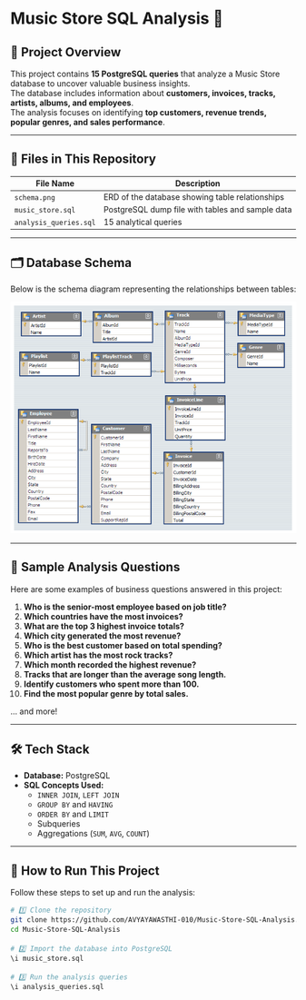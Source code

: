 # Music Store SQL Analysis 🎵

## 📌 Project Overview
This project contains **15 PostgreSQL queries** that analyze a Music Store database to uncover valuable business insights.  
The database includes information about **customers, invoices, tracks, artists, albums, and employees**.  
The analysis focuses on identifying **top customers, revenue trends, popular genres, and sales performance**.

---

## 📂 Files in This Repository
| File Name            | Description |
|----------------------|-------------|
| `schema.png`         | ERD of the database showing table relationships |
| `music_store.sql`    | PostgreSQL dump file with tables and sample data |
| `analysis_queries.sql` | 15 analytical queries |

---

## 🗂️ Database Schema
Below is the schema diagram representing the relationships between tables:

![Database Schema](https://github.com/AVYAYAWASTHI-010/Music-Store-SQL-Analysis/blob/main/MusicDatabaseSchema.png)


---

## 🧾 Sample Analysis Questions
Here are some examples of business questions answered in this project:

1. **Who is the senior-most employee based on job title?**  
2. **Which countries have the most invoices?**  
3. **What are the top 3 highest invoice totals?**  
4. **Which city generated the most revenue?**  
5. **Who is the best customer based on total spending?**  
6. **Which artist has the most rock tracks?**  
7. **Which month recorded the highest revenue?**  
8. **Tracks that are longer than the average song length.**
9. **Identify customers who spent more than 100.**
10. **Find the most popular genre by total sales.**

... and more!

---

## 🛠️ Tech Stack
- **Database:** PostgreSQL  
- **SQL Concepts Used:**  
  - `INNER JOIN`, `LEFT JOIN`
  - `GROUP BY` and `HAVING`
  - `ORDER BY` and `LIMIT`
  - Subqueries
  - Aggregations (`SUM`, `AVG`, `COUNT`)

---

## 🚀 How to Run This Project
Follow these steps to set up and run the analysis:

```bash
# 1️⃣ Clone the repository
git clone https://github.com/AVYAYAWASTHI-010/Music-Store-SQL-Analysis.git
cd Music-Store-SQL-Analysis

# 2️⃣ Import the database into PostgreSQL
\i music_store.sql

# 3️⃣ Run the analysis queries
\i analysis_queries.sql





